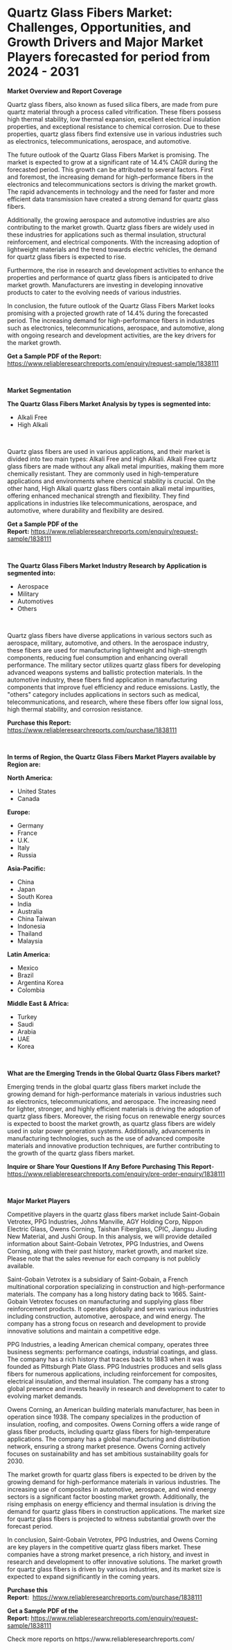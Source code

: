 <p><h1>Quartz Glass Fibers Market: Challenges, Opportunities, and Growth Drivers and Major Market Players forecasted for period from 2024 - 2031</h1></p><p><strong>Market Overview and Report Coverage</strong></p>
<p><p>Quartz glass fibers, also known as fused silica fibers, are made from pure quartz material through a process called vitrification. These fibers possess high thermal stability, low thermal expansion, excellent electrical insulation properties, and exceptional resistance to chemical corrosion. Due to these properties, quartz glass fibers find extensive use in various industries such as electronics, telecommunications, aerospace, and automotive.</p><p>The future outlook of the Quartz Glass Fibers Market is promising. The market is expected to grow at a significant rate of 14.4% CAGR during the forecasted period. This growth can be attributed to several factors. First and foremost, the increasing demand for high-performance fibers in the electronics and telecommunications sectors is driving the market growth. The rapid advancements in technology and the need for faster and more efficient data transmission have created a strong demand for quartz glass fibers.</p><p>Additionally, the growing aerospace and automotive industries are also contributing to the market growth. Quartz glass fibers are widely used in these industries for applications such as thermal insulation, structural reinforcement, and electrical components. With the increasing adoption of lightweight materials and the trend towards electric vehicles, the demand for quartz glass fibers is expected to rise.</p><p>Furthermore, the rise in research and development activities to enhance the properties and performance of quartz glass fibers is anticipated to drive market growth. Manufacturers are investing in developing innovative products to cater to the evolving needs of various industries.</p><p>In conclusion, the future outlook of the Quartz Glass Fibers Market looks promising with a projected growth rate of 14.4% during the forecasted period. The increasing demand for high-performance fibers in industries such as electronics, telecommunications, aerospace, and automotive, along with ongoing research and development activities, are the key drivers for the market growth.</p></p>
<p><strong>Get a Sample PDF of the Report:</strong> <a href="https://www.reliableresearchreports.com/enquiry/request-sample/1838111">https://www.reliableresearchreports.com/enquiry/request-sample/1838111</a></p>
<p>&nbsp;</p>
<p><strong>Market Segmentation</strong></p>
<p><strong>The Quartz Glass Fibers Market Analysis by types is segmented into:</strong></p>
<p><ul><li>Alkali Free</li><li>High Alkali</li></ul></p>
<p>&nbsp;</p>
<p><p>Quartz glass fibers are used in various applications, and their market is divided into two main types: Alkali Free and High Alkali. Alkali Free quartz glass fibers are made without any alkali metal impurities, making them more chemically resistant. They are commonly used in high-temperature applications and environments where chemical stability is crucial. On the other hand, High Alkali quartz glass fibers contain alkali metal impurities, offering enhanced mechanical strength and flexibility. They find applications in industries like telecommunications, aerospace, and automotive, where durability and flexibility are desired.</p></p>
<p><strong>Get a Sample PDF of the Report:</strong>&nbsp;<a href="https://www.reliableresearchreports.com/enquiry/request-sample/1838111">https://www.reliableresearchreports.com/enquiry/request-sample/1838111</a></p>
<p>&nbsp;</p>
<p><strong>The Quartz Glass Fibers Market Industry Research by Application is segmented into:</strong></p>
<p><ul><li>Aerospace</li><li>Military</li><li>Automotives</li><li>Others</li></ul></p>
<p>&nbsp;</p>
<p><p>Quartz glass fibers have diverse applications in various sectors such as aerospace, military, automotive, and others. In the aerospace industry, these fibers are used for manufacturing lightweight and high-strength components, reducing fuel consumption and enhancing overall performance. The military sector utilizes quartz glass fibers for developing advanced weapons systems and ballistic protection materials. In the automotive industry, these fibers find application in manufacturing components that improve fuel efficiency and reduce emissions. Lastly, the "others" category includes applications in sectors such as medical, telecommunications, and research, where these fibers offer low signal loss, high thermal stability, and corrosion resistance.</p></p>
<p><strong>Purchase this Report:</strong>&nbsp; <a href="https://www.reliableresearchreports.com/purchase/1838111">https://www.reliableresearchreports.com/purchase/1838111</a></p>
<p>&nbsp;</p>
<p><strong>In terms of Region, the Quartz Glass Fibers Market Players available by Region are:</strong></p>
<p>
    <p> <strong> North America: </strong>
        <ul>
            <li>United States</li>
            <li>Canada</li>
        </ul>
        </p> 
    <p> <strong> Europe: </strong>
        <ul>
            <li>Germany</li>
            <li>France</li>
            <li>U.K.</li>
            <li>Italy</li>
            <li>Russia</li>
        </ul>
        </p> 
    <p> <strong> Asia-Pacific: </strong>
        <ul>
            <li>China</li>
            <li>Japan</li>
            <li>South Korea</li>
            <li>India</li>
            <li>Australia</li>
            <li>China Taiwan</li>
            <li>Indonesia</li>
            <li>Thailand</li>
            <li>Malaysia</li>
        </ul>
        </p> 
    <p> <strong> Latin America: </strong>
        <ul>
            <li>Mexico</li>
            <li>Brazil</li>
            <li>Argentina Korea</li>
            <li>Colombia</li>
        </ul>
        </p> 
    <p> <strong> Middle East & Africa: </strong>
        <ul>
            <li>Turkey</li>
            <li>Saudi</li>
            <li>Arabia</li>
            <li>UAE</li>
            <li>Korea</li>
        </ul>
    </p>
    </p>
<p>&nbsp;</p>
<p><strong>What are the Emerging Trends in the Global Quartz Glass Fibers market?</strong></p>
<p><p>Emerging trends in the global quartz glass fibers market include the growing demand for high-performance materials in various industries such as electronics, telecommunications, and aerospace. The increasing need for lighter, stronger, and highly efficient materials is driving the adoption of quartz glass fibers. Moreover, the rising focus on renewable energy sources is expected to boost the market growth, as quartz glass fibers are widely used in solar power generation systems. Additionally, advancements in manufacturing technologies, such as the use of advanced composite materials and innovative production techniques, are further contributing to the growth of the quartz glass fibers market.</p></p>
<p><strong>Inquire or Share Your Questions If Any Before Purchasing This Report</strong>- <a href="https://www.reliableresearchreports.com/enquiry/pre-order-enquiry/1838111">https://www.reliableresearchreports.com/enquiry/pre-order-enquiry/1838111</a></p>
<p>&nbsp;</p>
<p><strong>Major Market Players</strong></p>
<p><p>Competitive players in the quartz glass fibers market include Saint-Gobain Vetrotex, PPG Industries, Johns Manville, AGY Holding Corp, Nippon Electric Glass, Owens Corning, Taishan Fiberglass, CPIC, Jiangsu Jiuding New Material, and Jushi Group. In this analysis, we will provide detailed information about Saint-Gobain Vetrotex, PPG Industries, and Owens Corning, along with their past history, market growth, and market size. Please note that the sales revenue for each company is not publicly available.</p><p>Saint-Gobain Vetrotex is a subsidiary of Saint-Gobain, a French multinational corporation specializing in construction and high-performance materials. The company has a long history dating back to 1665. Saint-Gobain Vetrotex focuses on manufacturing and supplying glass fiber reinforcement products. It operates globally and serves various industries including construction, automotive, aerospace, and wind energy. The company has a strong focus on research and development to provide innovative solutions and maintain a competitive edge.</p><p>PPG Industries, a leading American chemical company, operates three business segments: performance coatings, industrial coatings, and glass. The company has a rich history that traces back to 1883 when it was founded as Pittsburgh Plate Glass. PPG Industries produces and sells glass fibers for numerous applications, including reinforcement for composites, electrical insulation, and thermal insulation. The company has a strong global presence and invests heavily in research and development to cater to evolving market demands.</p><p>Owens Corning, an American building materials manufacturer, has been in operation since 1938. The company specializes in the production of insulation, roofing, and composites. Owens Corning offers a wide range of glass fiber products, including quartz glass fibers for high-temperature applications. The company has a global manufacturing and distribution network, ensuring a strong market presence. Owens Corning actively focuses on sustainability and has set ambitious sustainability goals for 2030.</p><p>The market growth for quartz glass fibers is expected to be driven by the growing demand for high-performance materials in various industries. The increasing use of composites in automotive, aerospace, and wind energy sectors is a significant factor boosting market growth. Additionally, the rising emphasis on energy efficiency and thermal insulation is driving the demand for quartz glass fibers in construction applications. The market size for quartz glass fibers is projected to witness substantial growth over the forecast period.</p><p>In conclusion, Saint-Gobain Vetrotex, PPG Industries, and Owens Corning are key players in the competitive quartz glass fibers market. These companies have a strong market presence, a rich history, and invest in research and development to offer innovative solutions. The market growth for quartz glass fibers is driven by various industries, and its market size is expected to expand significantly in the coming years.</p></p>
<p><strong>Purchase this Report:</strong>&nbsp;&nbsp;<a href="https://www.reliableresearchreports.com/purchase/1838111">https://www.reliableresearchreports.com/purchase/1838111</a></p>
<p></p>
<p><strong>Get a Sample PDF of the Report:</strong>&nbsp;<a href="https://www.reliableresearchreports.com/enquiry/request-sample/1838111">https://www.reliableresearchreports.com/enquiry/request-sample/1838111</a></p>
<p>Check more reports on https://www.reliableresearchreports.com/</p>